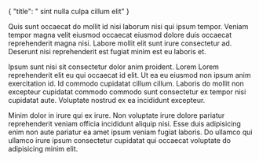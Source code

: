 {
  "title": " sint nulla culpa cillum elit"
}

Quis sunt occaecat do mollit id nisi laborum nisi qui ipsum tempor. Veniam tempor magna velit eiusmod occaecat eiusmod dolore duis occaecat reprehenderit magna nisi. Labore mollit elit sunt irure consectetur ad. Deserunt nisi reprehenderit est fugiat minim est eu laboris et.

Ipsum sunt nisi sit consectetur dolor anim proident. Lorem Lorem reprehenderit elit eu qui occaecat id elit. Ut ea eu eiusmod non ipsum anim exercitation id. Id commodo cupidatat cillum cillum. Laboris do mollit non excepteur cupidatat commodo commodo sunt consectetur ex tempor nisi cupidatat aute. Voluptate nostrud ex ea incididunt excepteur.

Minim dolor in irure qui ex irure. Non voluptate irure dolore pariatur reprehenderit veniam officia incididunt aliquip nisi. Esse duis adipisicing enim non aute pariatur ea amet ipsum veniam fugiat laboris. Do ullamco qui ullamco irure ipsum consectetur cupidatat qui occaecat voluptate do adipisicing minim elit.